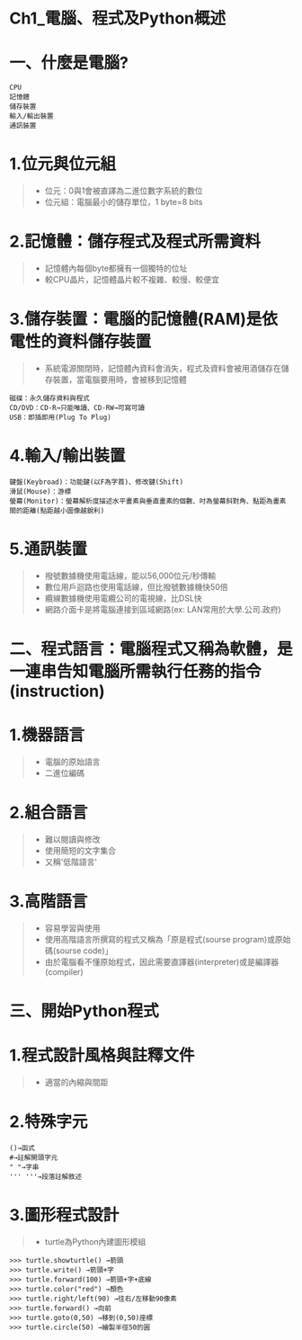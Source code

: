 # Ch1_電腦、程式及Python概述

# 一、什麼是電腦?
```
CPU
記憶體
儲存裝置
輸入/輸出裝置
通訊裝置
```
# 1.位元與位元組
>* 位元：0與1會被直譯為二進位數字系統的數位
>* 位元組：電腦最小的儲存單位，1 byte=8 bits
# 2.記憶體：儲存程式及程式所需資料
>* 記憶體內每個byte都擁有一個獨特的位址
>* 較CPU晶片，記憶體晶片較不複雜、較慢、較便宜
# 3.儲存裝置：電腦的記憶體(RAM)是依電性的資料儲存裝置
>* 系統電源關閉時，記憶體內資料會消失，程式及資料會被用酒儲存在儲存裝置，當電腦要用時，會被移到記憶體
```
磁碟：永久儲存資料與程式
CD/DVD：CD-R→只能唯讀、CD-RW→可寫可讀
USB：即插即用(Plug To Plug)
```
# 4.輸入/輸出裝置
```
鍵盤(Keybroad)：功能鍵(以F為字首)、修改鍵(Shift)
滑鼠(Mouse)：游標
螢幕(Monitor)：螢幕解析度描述水平畫素與垂直畫素的個數、吋為螢幕斜對角、點距為畫素間的距離(點距越小圖像越銳利)
```
# 5.通訊裝置
>* 撥號數據機使用電話線，能以56,000位元/秒傳輸
>* 數位用戶迴路也使用電話線，但比撥號數據機快50倍
>* 纜線數據機使用電纜公司的電視線，比DSL快
>* 網路介面卡是將電腦連接到區域網路(ex: LAN常用於大學.公司.政府)

# 二、程式語言：電腦程式又稱為軟體，是一連串告知電腦所需執行任務的指令(instruction)
# 1.機器語言
>* 電腦的原始語言
>* 二進位編碼
# 2.組合語言
>* 難以閱讀與修改
>* 使用簡短的文字集合
>* 又稱'低階語言'
# 3.高階語言
>* 容易學習與使用
>* 使用高階語言所撰寫的程式又稱為「原是程式(sourse program)或原始碼(sourse code)」
>* 由於電腦看不懂原始程式，因此需要直譯器(interpreter)或是編譯器(compiler)

# 三、開始Python程式

# 1.程式設計風格與註釋文件
>* 適當的內縮與間距
# 2.特殊字元
```
()→函式
#→註解開頭字元
" "→字串
''' '''→段落註解敘述
```
# 3.圖形程式設計
>* turtle為Python內建圖形模組
```
>>> turtle.showturtle() →箭頭
>>> turtle.write() →箭頭+字
>>> turtle.forward(100) →箭頭+字+底線
>>> turtle.color("red") →顏色
>>> turtle.right/left(90) →往右/左移動90像素
>>> turtle.forward() →向前
>>> turtle.goto(0,50) →移到(0,50)座標
>>> turtle.circle(50) →繪製半徑50的圓
```
